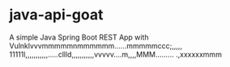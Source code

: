 # java-api-goat

A simple Java Spring Boot REST App with Vulnklvvvmmmmmnmmmmmm......mmmmmccc;,,,,,
11111l,,,,,,,,,,,.....cllld,,,,,,,,,,,vvvvv....m,,,,MMM.........
.,xxxxxxmmm
